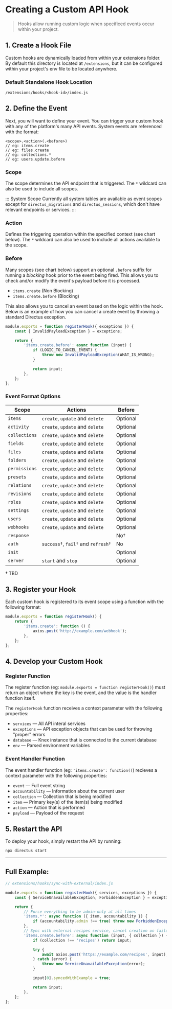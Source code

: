 # Creating a Custom API Hook

> Hooks allow running custom logic when specificed events occur within your project.

## 1. Create a Hook File

Custom hooks are dynamically loaded from within your extensions folder. By default this directory is located at
`/extensions`, but it can be configured within your project's env file to be located anywhere.

### Default Standalone Hook Location

```
/extensions/hooks/<hook-id>/index.js
```

## 2. Define the Event

Next, you will want to define your event. You can trigger your custom hook with any of the platform's many API events.
System events are referenced with the format:

```
<scope>.<action>(.<before>)
// eg: items.create
// eg: files.create
// eg: collections.*
// eg: users.update.before
```

### Scope

The scope determines the API endpoint that is triggered. The `*` wildcard can also be used to include all scopes.

::: System Scope Currently all system tables are available as event scopes except for `directus_migrations` and
`directus_sessions`, which don't have relevant endpoints or services. :::

### Action

Defines the triggering operation within the specified context (see chart below). The `*` wildcard can also be used to
include all actions available to the scope.

### Before

Many scopes (see chart below) support an optional `.before` suffix for running a _blocking_ hook prior to the event
being fired. This allows you to check and/or modify the event's payload before it is processed.

- `items.create` (Non Blocking)
- `items.create.before` (Blocking)

This also allows you to cancel an event based on the logic within the hook. Below is an example of how you can cancel a
create event by throwing a standard Directus exception.

```js
module.exports = function registerHook({ exceptions }) {
	const { InvalidPayloadException } = exceptions;

	return {
		'items.create.before': async function (input) {
			if (LOGIC_TO_CANCEL_EVENT) {
				throw new InvalidPayloadException(WHAT_IS_WRONG);
			}

			return input;
		},
	};
};
```

### Event Format Options

| Scope         | Actions                            | Before   |
| ------------- | ---------------------------------- | -------- |
| `items`       | `create`, `update` and `delete`    | Optional |
| `activity`    | `create`, `update` and `delete`    | Optional |
| `collections` | `create`, `update` and `delete`    | Optional |
| `fields`      | `create`, `update` and `delete`    | Optional |
| `files`       | `create`, `update` and `delete`    | Optional |
| `folders`     | `create`, `update` and `delete`    | Optional |
| `permissions` | `create`, `update` and `delete`    | Optional |
| `presets`     | `create`, `update` and `delete`    | Optional |
| `relations`   | `create`, `update` and `delete`    | Optional |
| `revisions`   | `create`, `update` and `delete`    | Optional |
| `roles`       | `create`, `update` and `delete`    | Optional |
| `settings`    | `create`, `update` and `delete`    | Optional |
| `users`       | `create`, `update` and `delete`    | Optional |
| `webhooks`    | `create`, `update` and `delete`    | Optional |
| `response`    |                                    | No†      |
| `auth`        | `success`†, `fail`† and `refresh`† | No       |
| `init`        |                                    | Optional |
| `server`      | `start` and `stop`                 | Optional |

† TBD

## 3. Register your Hook

Each custom hook is registered to its event scope using a function with the following format:

```js
module.exports = function registerHook() {
	return {
		'items.create': function () {
			axios.post('http://example.com/webhook');
		},
	};
};
```

## 4. Develop your Custom Hook

### Register Function

The register function (eg: `module.exports = function registerHook()`) must return an object where the key is the event,
and the value is the handler function itself.

The `registerHook` function receives a context parameter with the following properties:

- `services` — All API interal services
- `exceptions` — API exception objects that can be used for throwing "proper" errors
- `database` — Knex instance that is connected to the current database
- `env` — Parsed environment variables

### Event Handler Function

The event handler function (eg: `'items.create': function()`) recieves a context parameter with the following
properties:

- `event` — Full event string
- `accountability` — Information about the current user
- `collection` — Collection that is being modified
- `item` — Primary key(s) of the item(s) being modified
- `action` — Action that is performed
- `payload` — Payload of the request

## 5. Restart the API

To deploy your hook, simply restart the API by running:

```bash
npx directus start
```

---

## Full Example:

```js
// extensions/hooks/sync-with-external/index.js

module.exports = function registerHook({ services, exceptions }) {
	const { ServiceUnavailableException, ForbiddenException } = exceptions;

	return {
		// Force everything to be admin-only at all times
		'items.*': async function ({ item, accountability }) {
			if (accountability.admin !== true) throw new ForbiddenException();
		},
		// Sync with external recipes service, cancel creation on failure
		'items.create.before': async function (input, { collection }) {
			if (collection !== 'recipes') return input;

			try {
				await axios.post('https://example.com/recipes', input);
			} catch (error) {
				throw new ServiceUnavailableException(error);
			}

			input[0].syncedWithExample = true;

			return input;
		},
	};
};
```
